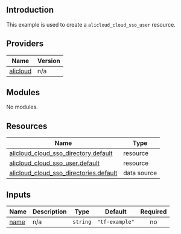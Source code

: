 ## Introduction

This example is used to create a `alicloud_cloud_sso_user` resource.

<!-- BEGIN_TF_DOCS -->
## Providers

| Name | Version |
|------|---------|
| <a name="provider_alicloud"></a> [alicloud](#provider\_alicloud) | n/a |

## Modules

No modules.

## Resources

| Name | Type |
|------|------|
| [alicloud_cloud_sso_directory.default](https://registry.terraform.io/providers/aliyun/alicloud/latest/docs/resources/cloud_sso_directory) | resource |
| [alicloud_cloud_sso_user.default](https://registry.terraform.io/providers/aliyun/alicloud/latest/docs/resources/cloud_sso_user) | resource |
| [alicloud_cloud_sso_directories.default](https://registry.terraform.io/providers/aliyun/alicloud/latest/docs/data-sources/cloud_sso_directories) | data source |

## Inputs

| Name | Description | Type | Default | Required |
|------|-------------|------|---------|:--------:|
| <a name="input_name"></a> [name](#input\_name) | n/a | `string` | `"tf-example"` | no |
<!-- END_TF_DOCS -->    
